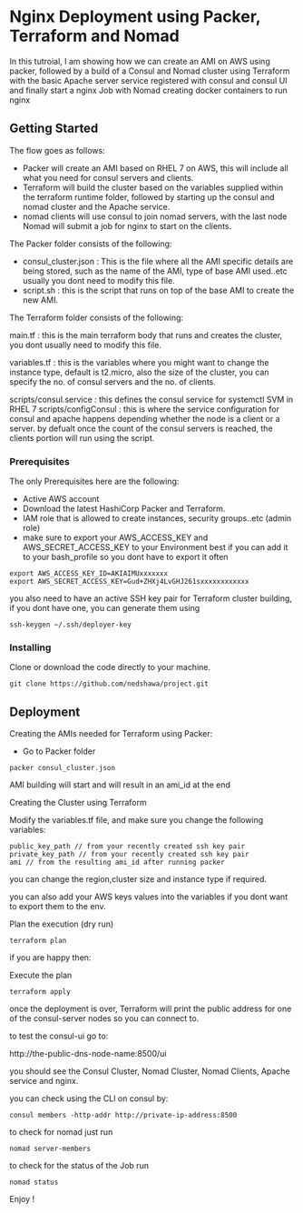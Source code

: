 # Nginx Deployment using Packer, Terraform and Nomad 

In this tutroial, I am showing how we can create an AMI on AWS using packer,
followed by a build of a Consul and Nomad cluster using Terraform with the basic Apache
server service registered with consul and consul UI and finally start a nginx Job
with Nomad creating docker containers to run nginx

## Getting Started

The flow goes as follows:

- Packer will create an AMI based on RHEL 7 on AWS, this will include all what
you need for consul servers and clients.
- Terraform will build the cluster based on the variables supplied within the
terraform runtime folder, followed by starting up the consul and nomad cluster and the
Apache service.
- nomad clients will use consul to join nomad servers, with the last node Nomad
will submit a job for nginx to start on the clients.

The Packer folder consists of the following:

- consul_cluster.json : This is the file where all the AMI specific details are
being stored, such as the name of the AMI, type of base AMI used..etc usually you
dont need to modify this file.
- script.sh : this is the script that runs on top of the base AMI to create the new AMI.

The Terraform folder consists of the following:

main.tf : this is the main terraform body that runs and creates the cluster,
you dont usually need to modify this file.

variables.tf : this is the variables where you might want to change the instance type,
default is t2.micro, also the size of the cluster, you can specify the no. of consul
servers and the no. of clients.

scripts/consul.service : this defines the consul service for systemctl SVM in RHEL 7
scripts/configConsul : this is where the service configuration for consul and apache happens
depending whether the node is a client or a server.
by defualt once the count of the consul servers is reached, the clients portion will run
using the script.


### Prerequisites

The only Prerequisites here are the following:

- Active AWS account
- Download the latest HashiCorp Packer and Terraform.
- IAM role that is allowed to create instances, security groups..etc (admin role)
- make sure to export your AWS_ACCESS_KEY and AWS_SECRET_ACCESS_KEY to your Environment
best if you can add it to your bash_profile so you dont have to export it often


```
export AWS_ACCESS_KEY_ID=AKIAIMUxxxxxxx
export AWS_SECRET_ACCESS_KEY=Gud+ZHXj4LvGHJ261sxxxxxxxxxxxx

```
you also need to have an active SSH key pair for Terraform cluster building,
 if you dont have one, you can generate them using

```
ssh-keygen ~/.ssh/deployer-key
```


### Installing

Clone or download the code directly to your machine.

```
git clone https://github.com/nedshawa/project.git
```

## Deployment

Creating the AMIs needed for Terraform using Packer:

- Go to Packer folder

```
packer consul_cluster.json
```

AMI building will start and will result in an ami_id at the end

Creating the Cluster using Terraform

Modify the variables.tf file, and make sure you change the following variables:

```
public_key_path // from your recently created ssh key pair
private_key_path // from your recently created ssh key pair
ami // from the resulting ami_id after running packer

```

you can change the region,cluster size and instance type if required.

you can also add your AWS keys values into the variables if you dont want to export
them to the env.


Plan the execution (dry run)
```
terraform plan
```

if you are happy then:

Execute the plan
```
terraform apply
```

once the deployment is over, Terraform will print the public address for one
of the consul-server nodes so you can connect to.

to test the consul-ui go to:

http://the-public-dns-node-name:8500/ui

you should see the Consul Cluster, Nomad Cluster, Nomad Clients, Apache service
and nginx.

you can check using the CLI on consul by:
```
consul members -http-addr http://private-ip-address:8500
```
to check for nomad just run
```
nomad server-members
```
to check for the status of the Job run
```
nomad status
```
Enjoy !
